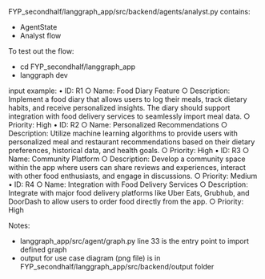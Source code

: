 FYP_secondhalf/langgraph_app/src/backend/agents/analyst.py contains: 
- AgentState
- Analyst flow

To test out the flow: 
- cd FYP_secondhalf/langgraph_app 
- langgraph dev

input example: 
• ID: R1
○ Name: Food Diary Feature
○ Description: Implement a food diary that allows users to log their meals, track
dietary habits, and receive personalized insights. The diary should support
integration with food delivery services to seamlessly import meal data.
○ Priority: High
• ID: R2
○ Name: Personalized Recommendations
○ Description: Utilize machine learning algorithms to provide users with
personalized meal and restaurant recommendations based on their dietary
preferences, historical data, and health goals.
○ Priority: High
• ID: R3
○ Name: Community Platform
○ Description: Develop a community space within the app where users can share
reviews and experiences, interact with other food enthusiasts, and engage in
discussions.
○ Priority: Medium
• ID: R4
○ Name: Integration with Food Delivery Services
○ Description: Integrate with major food delivery platforms like Uber Eats,
Grubhub, and DoorDash to allow users to order food directly from the app.
○ Priority: High

Notes: 
- langgraph_app/src/agent/graph.py line 33 is the entry point to import defined graph 
- output for use case diagram (png file) is in FYP_secondhalf/langgraph_app/src/backend/output folder

